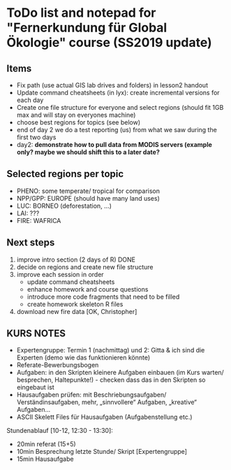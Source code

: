 # ToDo list and notepad for "Fernerkundung für Global Ökologie" course (SS2019 update)

## Items

- Fix path (use actual GIS lab drives and folders) in lesson2 handout
- Update command cheatsheets (in lyx): create incremental versions for each day
- Create one file structure for everyone and select regions (should fit 1GB max and will stay on everyones machine)
- choose best regions for topics (see below)
- end of day 2 we do a test reporting (us) from what we saw during the first two days
- day2: **demonstrate how to pull data from MODIS servers (example only? maybe we should shift this to a later date?**

## Selected regions per topic

- PHENO: some temperate/ tropical for comparison
- NPP/GPP: EUROPE (should have many land uses)
- LUC: BORNEO (deforestation, …)
- LAI: ???
- FIRE: WAFRICA

## Next steps

1. improve intro section (2 days of R) DONE
2. decide on regions and create new file structure
3. improve each session in order
	- update command cheatsheets
	- enhance homework and course questions
	- introduce more code fragments that need to be filled
	- create homework skeleton R files
4. download new fire data [OK, Christopher]

## KURS NOTES
- Expertengruppe: Termin 1 (nachmittag) und 2: Gitta & ich sind die Experten (demo wie das funktionieren könnte)
- Referate-Bewerbungsbogen
- Aufgaben: in den Skripten kleinere Aufgaben einbauen (im Kurs warten/ besprechen, Haltepunkte!) - checken dass das in den Skripten so eingebaut ist
- Hausaufgaben prüfen: mit Beschriebungsaufgaben/ Verständinsaufgaben, mehr, „sinnvollere“ Aufgaben, „kreative“ Aufgaben…
- ASCII Skelett Files für Hausaufgaben (Aufgabenstellung etc.)

Stundenablauf [10-12, 12:30 - 13:30]:
- 20min referat (15+5)
- 10min Besprechung letzte Stunde/ Skript [Expertengruppe]
- 15min Hausaufgabe

